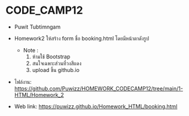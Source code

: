 # CODE_CAMP12
 - Puwit Tubtimngam
 - Homework2 ให้สร้าง form ชื่อ booking.html โดยมีหน้าตาดังรูป
   * Note :
     1. ห้ามใช้ Bootstrap
     2. สนใจเฉพาะส่วนที่วงสีแดง
     3. upload ขึ้น github.io
- ไฟล์งาน: https://github.com/Puwizz/HOMEWORK_CODECAMP12/tree/main/1-HTML/Homework_2

- Web link: https://puwizz.github.io/Homework_HTML/booking.html